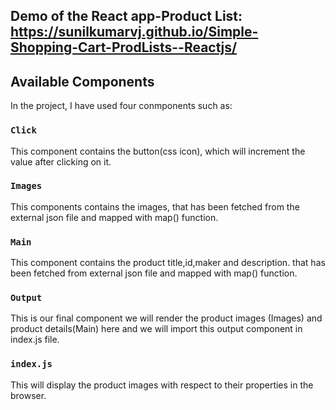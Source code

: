 ## Demo of the React app-Product List: https://sunilkumarvj.github.io/Simple-Shopping-Cart-ProdLists--Reactjs/

## Available Components

In the project, I have used four conmponents such as:

### `Click`

This component contains the button(css icon), which will increment the value after clicking on it.

### `Images`
This components contains the images, that has been fetched from the external json file and mapped with map()  function.

### `Main`

This component contains the product title,id,maker and description. that has been fetched from external json file and mapped with map() function.

### `Output`

This is our final component we will render the product images (Images) and product details(Main) here and we will import this output component in index.js file.

### `index.js`

This will display the product images with respect to their properties in the browser.
